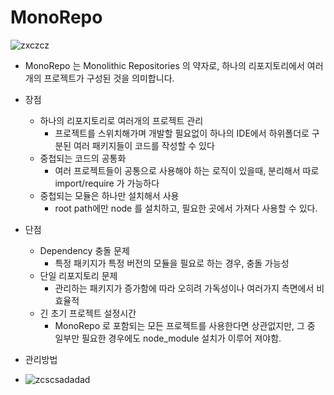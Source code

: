 # MonoRepo

![zxczcz](https://user-images.githubusercontent.com/59503331/187052868-486932b2-c6af-44fa-bb38-02f12c6253bc.png)

- MonoRepo 는 Monolithic Repositories 의 약자로, 하나의 리포지토리에서 여러개의 프로젝트가 구성된 것을 의미합니다.

- 장점
  - 하나의 리포지토리로 여러개의 프로젝트 관리
    - 프로젝트를 스위치해가며 개발할 필요없이 하나의 IDE에서 하위폴더로 구분된 여러 패키지들이 코드를 작성할 수 있다
  - 중첩되는 코드의 공통화
    - 여러 프로젝트들이 공통으로 사용해야 하는 로직이 있을때, 분리해서 따로 import/require 가 가능하다 
  - 중첩되는 모듈은 하나만 설치해서 사용
    - root path에만 node 를 설치하고, 필요한 곳에서 가져다 사용할 수 있다.
- 단점
  - Dependency 충돌 문제
    - 특정 패키지가 특정 버전의 모듈을 필요로 하는 경우, 충돌 가능성
  - 단일 리포지토리 문제
    - 관리하는 패키지가 증가함에 따라 오히려 가독성이나 여러가지 측면에서 비효율적
  - 긴 초기 프로젝트 설정시간
    - MonoRepo 로 포함되는 모든 프로젝트를 사용한다면 상관없지만, 그 중 일부만 필요한 경우에도 node_module 설치가 이루어 져야함.


- 관리방법
- ![zcscsadadad](https://user-images.githubusercontent.com/59503331/187052919-5806829b-a00e-4e97-983b-c95886f52ccc.png)
